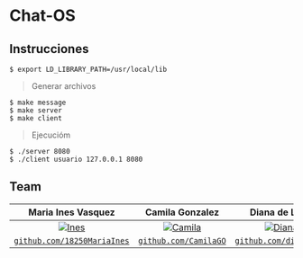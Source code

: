# Chat-OS


## Instrucciones


```shell
$ export LD_LIBRARY_PATH=/usr/local/lib
```

> Generar archivos

```shell
$ make message
$ make server
$ make client
```

> Ejecucióm

```shell
$ ./server 8080
$ ./client usuario 127.0.0.1 8080
```

## Team


| Maria Ines Vasquez | Camila Gonzalez |  Diana de Leon | 
| :---: |:---:| :---:|
| [![Ines](https://avatars1.githubusercontent.com/u/35271285?s=400&u=9a19bb36e7c63cae0cd06f4036edce52439567d1&v=4)](https://github.com/18250MariaInes)    | [![Camila](https://avatars1.githubusercontent.com/u/35585500?s=400&u=eed198781e208e628be4ab10461c1f4008cedb44&v=4)](https://github.com/CamilaGO) |  [![Diana](https://avatars3.githubusercontent.com/u/35496688?s=400&u=0c1d5e9002fdbe49590e935fc5c926ea58c94740&v=4)](https://github.com/dianaxime)  |
| <a href="https://github.com/18250MariaInes" target="_blank">`github.com/18250MariaInes`</a> | <a href="https://github.com/CamilaGO" target="_blank">`github.com/CamilaGO`</a> | <a href="https://github.com/dianaxime" target="_blank">`github.com/dianaxime`</a> |
